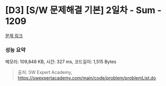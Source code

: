 # [D3] [S/W 문제해결 기본] 2일차 - Sum - 1209 

[문제 링크](https://swexpertacademy.com/main/code/problem/problemDetail.do?contestProbId=AV13_BWKACUCFAYh) 

### 성능 요약

메모리: 109,848 KB, 시간: 327 ms, 코드길이: 1,515 Bytes



> 출처: SW Expert Academy, https://swexpertacademy.com/main/code/problem/problemList.do